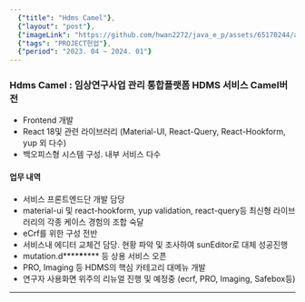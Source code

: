 ```yaml
---
  {"title": "Hdms Camel"},
  {"layout": "post"},
  {"imageLink": "https://github.com/hwan2272/java_e_p/assets/65170244/a8d20155-5480-4edf-a61b-bd5fe6588519"},
  {"tags": "PROJECT현업"},
  {"period": "2023. 04 ~ 2024. 01"}
---
```


### Hdms Camel : 임상연구사업 관리 통합플랫폼 HDMS 서비스 Camel버전

- Frontend 개발
- React 18및 관련 라이브러리 (Material-UI, React-Query, React-Hookform, yup 외 다수)
- 백오피스형 시스템 구성. 내부 서비스 다수

#### 업무 내역

- 서비스 프론트엔드단 개발 담당
- material-ui 및 react-hookform, yup validation, react-query등 최신형 라이브러리의 각종 케이스 경험의 조합 숙달
- eCrf를 위한 구성 전반
- 서비스내 에디터 교체건 담당. 현황 파악 및 조사하여 sunEditor로 대체 성공진행
- mutation.d**\*\***\***\*\*** 등 상용 서비스 오픈
- PRO, Imaging 등 HDMS의 핵심 카테고리 대메뉴 개발
- 연구자 사용화면 위주의 리뉴얼 진행 및 예정중 (ecrf, PRO, Imaging, Safebox등)

---
